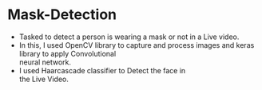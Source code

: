 # Mask-Detection
- Tasked to detect a person is wearing a mask or not
   in a Live video.                                                                      
- In this, I used OpenCV library to capture and process 
images and keras library to apply Convolutional   
neural network.                                                                
- I used Haarcascade classifier to Detect the face in        
the Live Video.
